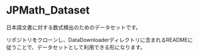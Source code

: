# JPMath_Dataset
 
日本語文書に対する数式検出のためのデータセットです。

リポジトリをクローンし、DataDownloaderディレクトリに含まれるREADMEに従うことで、データセットとして利用できる形になります。
